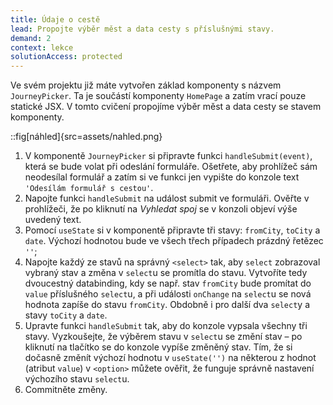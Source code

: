 ```yaml
---
title: Údaje o cestě
lead: Propojte výběr měst a data cesty s příslušnými stavy.
demand: 2
context: lekce
solutionAccess: protected
---
```


Ve svém projektu již máte vytvořen základ komponenty s názvem `JourneyPicker`. Ta je součástí komponenty `HomePage` a zatím vrací pouze statické JSX. V tomto cvičení propojíme výběr měst a data cesty se stavem komponenty.

::fig[náhled]{src=assets/nahled.png}

1. V komponentě `JourneyPicker` si připravte funkci `handleSubmit(event)`, která se bude volat při odeslání formuláře. Ošetřete, aby prohlížeč sám neodesílal formulář a zatím si ve funkci jen vypište do konzole text `'Odesílám formulář s cestou'`.
1. Napojte funkci `handleSubmit` na událost submit ve formuláři. Ověřte v prohlížeči, že po kliknutí na _Vyhledat spoj_ se v konzoli objeví výše uvedený text.
1. Pomocí `useState` si v komponentě připravte tři stavy: `fromCity`, `toCity` a `date`. Výchozí hodnotou bude ve všech třech případech prázdný řetězec `''`;
1. Napojte každý ze stavů na správný `<select>` tak, aby `select` zobrazoval vybraný stav a změna v `select`u se promítla do stavu. Vytvoříte tedy dvoucestný databinding, kdy se např. stav `fromCity` bude promítat do `value` příslušného `select`u, a při události `onChange` na `select`u se nová hodnota zapíše do stavu `fromCity`. Obdobně i pro další dva `select`y a stavy `toCity` a `date`.
1. Upravte funkci `handleSubmit` tak, aby do konzole vypsala všechny tři stavy. Vyzkoušejte, že výběrem stavu v `select`u se změní stav – po kliknutí na tlačítko se do konzole vypíše změněný stav. Tím, že si dočasně změnít výchozí hodnotu v `useState('')` na některou z hodnot (atribut `value`) v `<option>` můžete ověřit, že funguje správně nastavení výchozího stavu `select`u.
1. Commitněte změny.
